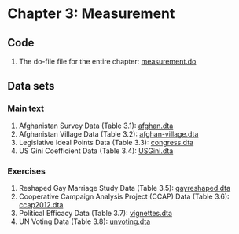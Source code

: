 # Chapter 3: Measurement

## Code
1. The do-file file for the entire chapter: [measurement.do](measurement.do)

## Data sets
### Main text
1. Afghanistan Survey Data (Table 3.1): [afghan.dta](afghan.dta)
2. Afghanistan Village Data (Table 3.2): [afghan-village.dta](afghan-village.dta)
3. Legislative Ideal Points Data (Table 3.3): [congress.dta](congress.dta)
4. US Gini Coefficient Data (Table 3.4): [USGini.dta](USGini.dta)

### Exercises
1. Reshaped Gay Marriage Study Data (Table 3.5): [gayreshaped.dta](gayreshaped.dta)
2. Cooperative Campaign Analysis Project (CCAP) Data (Table 3.6): [ccap2012.dta](ccap2012.dta)
3. Political Efficacy Data (Table 3.7): [vignettes.dta](vignettes.dta)
4. UN Voting Data (Table 3.8): [unvoting.dta](unvoting.dta)
